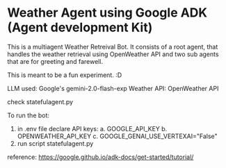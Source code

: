 # Weather Agent using Google ADK (Agent development Kit)

This is a multiagent Weather Retreival Bot.
It consists of a root agent, that handles the weather retrieval using OpenWeather API and two sub agents that are for greeting and farewell.

This is meant to be a fun experiment. :D

LLM used: Google's gemini-2.0-flash-exp
Weather API: OpenWeather API

check statefulagent.py

To run the bot: 
1. in .env file declare API keys: a. GOOGLE_API_KEY b. OPENWEATHER_API_KEY c. GOOGLE_GENAI_USE_VERTEXAI="False"
2. run script statefulagent.py 


reference: https://google.github.io/adk-docs/get-started/tutorial/




